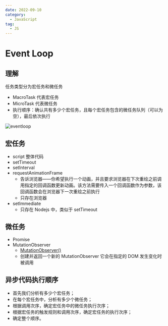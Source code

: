 ```yaml
---
date: 2022-09-10
category:
  - JavaScript
tag:
  - JS
---
```


# Event Loop

## 理解

任务类型分为宏任务和微任务

- MacroTask 代表宏任务
- MicroTask 代表微任务
- 执行顺序：确认共有多少个宏任务，且每个宏任务包含的微任务队列（可以为空），最后依次执行

<img :src="$withBase('/eventloop.png')" alt="eventloop" />

## 宏任务

- script 整体代码
- setTimeout
- setInterval
- requestAnimationFrame
  - 告诉浏览器——你希望执行一个动画，并且要求浏览器在下次重绘之前调用指定的回调函数更新动画。该方法需要传入一个回调函数作为参数，该回调函数会在浏览器下一次重绘之前执行
  - 只存在浏览器
- setImmediate
  - 只存在 Nodejs 中，类似于 setTimeout

## 微任务

- Promise
- MutationObserver
  - [MutationObserver()](https://developer.mozilla.org/zh-CN/docs/Web/API/MutationObserver/MutationObserver)
  - 创建并返回一个新的 MutationObserver 它会在指定的 DOM 发生变化时被调用

## 异步代码执行顺序

- 首先我们分析有多少个宏任务；
- 在每个宏任务中，分析有多少个微任务；
- 根据调用次序，确定宏任务中的微任务执行次序；
- 根据宏任务的触发规则和调用次序，确定宏任务的执行次序；
- 确定整个顺序。
